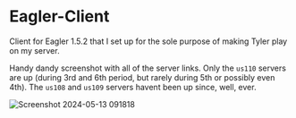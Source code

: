 # Eagler-Client
Client for Eagler 1.5.2 that I set up for the sole purpose of making Tyler play on my server.

Handy dandy screenshot with all of the server links. Only the `us110` servers are up (during 3rd and 6th period, but rarely during 5th or possibly even 4th). The `us108` and `us109` servers havent been up since, well, ever.


![Screenshot 2024-05-13 091818](https://github.com/CFYdev/Eagler/assets/165909092/1e5c2155-0f1c-4d62-8b16-9e1bef21335c)
